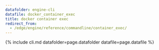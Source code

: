 ```yaml
---
datafolder: engine-cli
datafile: docker_container_exec
title: docker container exec
redirect_from:
  - /edge/engine/reference/commandline/container_exec/
---
```

<!--
This page is automatically generated from Docker's source code. If you want to
suggest a change to the text that appears here, open a ticket or pull request
in the source repository on GitHub:

https://github.com/docker/cli
-->

{% include cli.md datafolder=page.datafolder datafile=page.datafile %}
